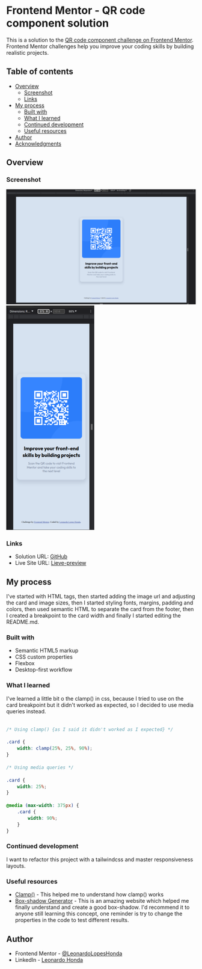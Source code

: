 # Frontend Mentor - QR code component solution

This is a solution to the [QR code component challenge on Frontend Mentor](https://www.frontendmentor.io/challenges/qr-code-component-iux_sIO_H). Frontend Mentor challenges help you improve your coding skills by building realistic projects. 

## Table of contents

- [Overview](#overview)
  - [Screenshot](#screenshot)
  - [Links](#links)
- [My process](#my-process)
  - [Built with](#built-with)
  - [What I learned](#what-i-learned)
  - [Continued development](#continued-development)
  - [Useful resources](#useful-resources)
- [Author](#author)
- [Acknowledgments](#acknowledgments)

## Overview

### Screenshot

![](./screenshots/Desktop.png)
![](./screenshots/Mobile.png)

### Links

- Solution URL: [GitHub](https://github.com/LeonardoLopesHonda/QR-Code_component)
- Live Site URL: [Lieve-preview](https://leonardolopeshonda.github.io/QR-Code_component/)

## My process

I've started with HTML tags, then started adding the image url and adjusting the card and image sizes, then I started styling fonts, margins, padding and colors, then used semantic HTML to separate the card from the footer, then I created a breakpoint to the card width and finally I started editing the README.md.

### Built with

- Semantic HTML5 markup
- CSS custom properties
- Flexbox
- Desktop-first workflow

### What I learned

I've learned a little bit o the clamp() in css, because I tried to use on the card breakpoint but it didn't worked as expected, so I decided to use media queries instead.

```css

/* Using clamp() {as I said it didn't worked as I expected} */

.card {
    width: clamp(25%, 25%, 90%);
}

/* Using media queries */

.card {
    width: 25%;
}

@media (max-width: 375px) {
    .card {
        width: 90%;
    }
}
```

### Continued development

I want to refactor this project with a tailwindcss and master responsiveness layouts.

### Useful resources

- [Clamp()](https://developer.mozilla.org/en-US/docs/Web/CSS/clamp) - This helped me to understand how clamp() works
- [Box-shadow Generator](https://www.cssmatic.com/box-shadow) - This is an amazing website which helped me finally understand and create a good box-shadow. I'd recommend it to anyone still learning this concept, one reminder is try to change the properties in the code to test different results.

## Author

- Frontend Mentor - [@LeonardoLopesHonda](https://www.frontendmentor.io/profile/LeonardoLopesHonda)
- LinkedIn - [Leonardo Honda](https://www.linkedin.com/in/leonardo-honda-9a3383248/)